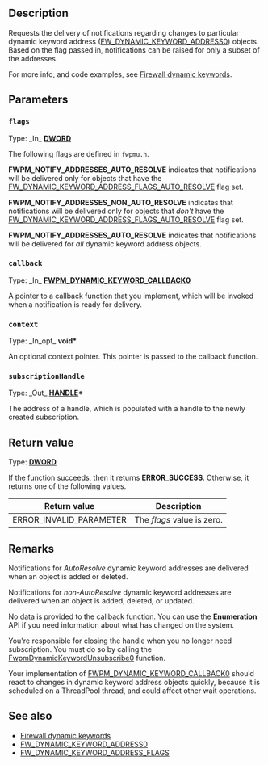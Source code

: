 ## Description

Requests the delivery of notifications regarding changes to particular dynamic keyword address ([FW_DYNAMIC_KEYWORD_ADDRESS0](https://learn.microsoft.com/windows/win32/api/netfw/ns-netfw-fw_dynamic_keyword_address0)) objects. Based on the flag passed in, notifications can be raised for only a subset of the addresses.

For more info, and code examples, see [Firewall dynamic keywords](https://learn.microsoft.com/windows/win32/ics/firewall-dynamic-keywords).

## Parameters

### `flags`

Type: \_In\_ **[DWORD](https://learn.microsoft.com/windows/win32/winprog/windows-data-types)**

The following flags are defined in `fwpmu.h`.

**FWPM_NOTIFY_ADDRESSES_AUTO_RESOLVE** indicates that notifications will be delivered only for objects that have the [FW_DYNAMIC_KEYWORD_ADDRESS_FLAGS_AUTO_RESOLVE](https://learn.microsoft.com/windows/win32/api/netfw/ne-netfw-fw_dynamic_keyword_address_flags) flag set.

**FWPM_NOTIFY_ADDRESSES_NON_AUTO_RESOLVE** indicates that notifications will be delivered only for objects that *don't* have the [FW_DYNAMIC_KEYWORD_ADDRESS_FLAGS_AUTO_RESOLVE](https://learn.microsoft.com/windows/win32/api/netfw/ne-netfw-fw_dynamic_keyword_address_flags) flag set.

**FWPM_NOTIFY_ADDRESSES_AUTO_RESOLVE** indicates that notifications will be delivered for *all* dynamic keyword address objects.

### `callback`

Type: \_In\_ **[FWPM_DYNAMIC_KEYWORD_CALLBACK0](https://learn.microsoft.com/windows/win32/api/fwpmu/nc-fwpmu-fwpm_dynamic_keyword_callback0)**

A pointer to a callback function that you implement, which will be invoked when a notification is ready for delivery.

### `context`

Type: \_In\_opt\_ **void\***

An optional context pointer. This pointer is passed to the callback function.

### `subscriptionHandle`

Type: \_Out\_ **[HANDLE](https://learn.microsoft.com/windows/win32/winprog/windows-data-types)\***

The address of a handle, which is populated with a handle to the newly created subscription.

## Return value

Type: **[DWORD](https://learn.microsoft.com/windows/win32/winprog/windows-data-types)**

If the function succeeds, then it returns **ERROR_SUCCESS**. Otherwise, it returns one of the following values.

|Return value|Description|
|-|-|
|ERROR_INVALID_PARAMETER|The *flags* value is zero.|

## Remarks

Notifications for *AutoResolve* dynamic keyword addresses are delivered when an object is added or deleted.

Notifications for *non-AutoResolve* dynamic keyword addresses are delivered when an object is added, deleted, or updated.

No data is provided to the callback function. You can use the **Enumeration** API if you need information about what has changed on the system.

You're responsible for closing the handle when you no longer need subscription. You must do so by calling the [FwpmDynamicKeywordUnsubscribe0](https://learn.microsoft.com/windows/win32/api/fwpmu/nf-fwpmu-fwpmdynamickeywordunsubscribe0) function.

Your implementation of [FWPM_DYNAMIC_KEYWORD_CALLBACK0](https://learn.microsoft.com/windows/win32/api/fwpmu/nc-fwpmu-fwpm_dynamic_keyword_callback0) should react to changes in dynamic keyword address objects quickly, because it is scheduled on a ThreadPool thread, and could affect other wait operations.

## See also

* [Firewall dynamic keywords](https://learn.microsoft.com/windows/win32/ics/firewall-dynamic-keywords)
* [FW_DYNAMIC_KEYWORD_ADDRESS0](https://learn.microsoft.com/windows/win32/api/netfw/ns-netfw-fw_dynamic_keyword_address0)
* [FW_DYNAMIC_KEYWORD_ADDRESS_FLAGS](https://learn.microsoft.com/windows/win32/api/netfw/ne-netfw-fw_dynamic_keyword_address_flags)